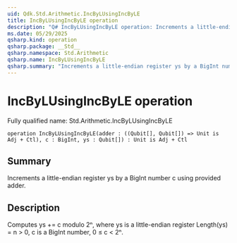 ```yaml
---
uid: Qdk.Std.Arithmetic.IncByLUsingIncByLE
title: IncByLUsingIncByLE operation
description: "Q# IncByLUsingIncByLE operation: Increments a little-endian register ys by a BigInt number c using provided adder."
ms.date: 05/29/2025
qsharp.kind: operation
qsharp.package: __Std__
qsharp.namespace: Std.Arithmetic
qsharp.name: IncByLUsingIncByLE
qsharp.summary: "Increments a little-endian register ys by a BigInt number c using provided adder."
---
```


# IncByLUsingIncByLE operation

Fully qualified name: Std.Arithmetic.IncByLUsingIncByLE

```qsharp
operation IncByLUsingIncByLE(adder : ((Qubit[], Qubit[]) => Unit is Adj + Ctl), c : BigInt, ys : Qubit[]) : Unit is Adj + Ctl
```

## Summary
Increments a little-endian register ys by a BigInt number c
using provided adder.

## Description
Computes ys += c modulo 2ⁿ, where ys is a little-endian register
Length(ys) = n > 0, c is a BigInt number, 0 ≤ c < 2ⁿ.
